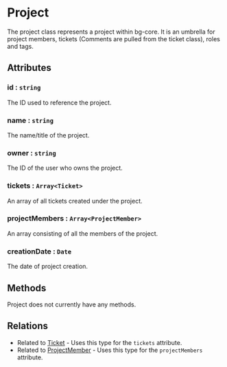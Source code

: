 Project
=======

The project class represents a project within bg-core. It is an umbrella for project members, tickets (Comments are pulled from the ticket class), roles and tags.

## Attributes

### id : `string`

The ID used to reference the project.

### name : `string`

The name/title of the project.

### owner : `string`

The ID of the user who owns the project.

### tickets : `Array<Ticket>`

An array of all tickets created under the project.

### projectMembers : `Array<ProjectMember>`

An array consisting of all the members of the project.

### creationDate : `Date`

The date of project creation.

## Methods

Project does not currently have any methods.

## Relations

- Related to [Ticket](./ticket.md) - Uses this type for the `tickets` attribute.
- Related to [ProjectMember](./projectMember.md) - Uses this type for the `projectMembers` attribute.